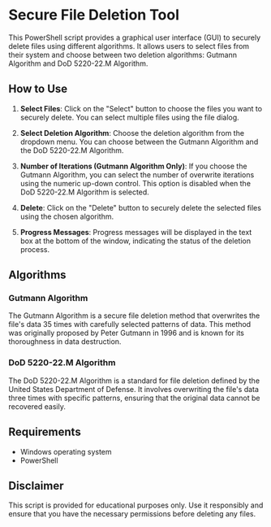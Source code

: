 # Secure File Deletion Tool

This PowerShell script provides a graphical user interface (GUI) to securely delete files using different algorithms. It allows users to select files from their system and choose between two deletion algorithms: Gutmann Algorithm and DoD 5220-22.M Algorithm.

## How to Use

1. **Select Files**: Click on the "Select" button to choose the files you want to securely delete. You can select multiple files using the file dialog.

2. **Select Deletion Algorithm**: Choose the deletion algorithm from the dropdown menu. You can choose between the Gutmann Algorithm and the DoD 5220-22.M Algorithm.

3. **Number of Iterations (Gutmann Algorithm Only)**: If you choose the Gutmann Algorithm, you can select the number of overwrite iterations using the numeric up-down control. This option is disabled when the DoD 5220-22.M Algorithm is selected.

4. **Delete**: Click on the "Delete" button to securely delete the selected files using the chosen algorithm.

5. **Progress Messages**: Progress messages will be displayed in the text box at the bottom of the window, indicating the status of the deletion process.

## Algorithms

### Gutmann Algorithm

The Gutmann Algorithm is a secure file deletion method that overwrites the file's data 35 times with carefully selected patterns of data. This method was originally proposed by Peter Gutmann in 1996 and is known for its thoroughness in data destruction.

### DoD 5220-22.M Algorithm

The DoD 5220-22.M Algorithm is a standard for file deletion defined by the United States Department of Defense. It involves overwriting the file's data three times with specific patterns, ensuring that the original data cannot be recovered easily.

## Requirements

- Windows operating system
- PowerShell

## Disclaimer

This script is provided for educational purposes only. Use it responsibly and ensure that you have the necessary permissions before deleting any files.

